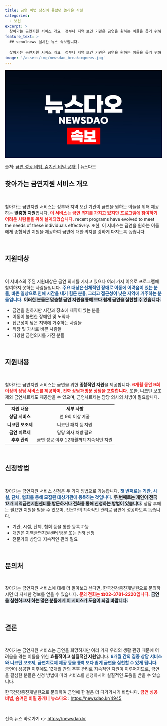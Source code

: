 ```yaml
---
title: 금연 비법 당신이 몰랐던 놀라운 사실!
categories:
  - 보건
excerpt: >
  찾아가는 금연지원 서비스 개요  정부나 지역 보건 기관은 금연을 원하는 이들을 돕기 위해 다양한 프로그램과 …
feature_text: >
  ## seoulnews 실시간 뉴스 속보입니다.

  찾아가는 금연지원 서비스 개요  정부나 지역 보건 기관은 금연을 원하는 이들을 돕기 위해 다양한 프로그램과 …
image: '/assets/img/newsdao_breakingnews.jpg'
---
```


![뉴스다오 속보](/assets/img/newsdao_breakingnews.jpg)

<p>출처: <a href="https://newsdao.kr/4945" rel="dofollow">금연 성공 비법, 숨겨진 비밀 공개!</a> | 뉴스다오</p>

<h2 data-ke-size="size26">찾아가는 금연지원 서비스 개요</h2>
<p data-ke-size="size16">&nbsp;</p>
찾아가는 금연지원 서비스는 정부와 지역 보건 기관이 금연을 원하는 이들을 위해 제공하는 <b>맞춤형 지원</b>입니다. <b><span style="color: #ee2323;">이 서비스는 금연 의지를 가지고 있지만 프로그램에 참여하기 어려운 사람들을 위해 설계되었습니다.</span></b> recent programs have evolved to meet the needs of these individuals effectively. 또한, 이 서비스는 금연을 원하는 이들에게 종합적인 지원을 제공하여 금연에 대한 의지를 강하게 다지도록 돕습니다.

<p data-ke-size="size16">&nbsp;</p>

<h2 data-ke-size="size26">지원대상</h2>
<p data-ke-size="size16">&nbsp;</p>
이 서비스의 주된 지원대상은 금연 의지를 가지고 있으나 여러 가지 이유로 프로그램에 참여하지 못하는 사람들입니다. <b><span style="color: #1a5490;">주요 대상은 신체적인 장애로 이동에 어려움이 있는 분들, 바쁜 일상으로 인해 시간을 내기 힘든 분들, 그리고 접근성이 낮은 지역에 거주하는 분들입니다.</span></b> <b><span style="background-color: #21538527;">이러한 분들은 맞춤형 금연 지원을 통해 보다 쉽게 금연을 실천할 수 있습니다.</span></b>

<ul>
<li>금연을 원하지만 시간과 장소에 제약이 있는 분들</li>
<li>이동이 불편한 장애인 및 노약자</li>
<li>접근성이 낮은 지역에 거주하는 사람들</li>
<li>직장 및 가사로 바쁜 사람들</li>
<li>다양한 금연의지를 가진 분들</li>
</ul>

<p data-ke-size="size16">&nbsp;</p>

<h2 data-ke-size="size26">지원내용</h2>
<p data-ke-size="size16">&nbsp;</p>
찾아가는 금연지원 서비스는 금연을 위한 <b>종합적인 지원</b>을 제공합니다. <b><span style="color: #ee2323;">6개월 동안 9회 이상의 상담 서비스를 제공하며, 전화 상담과 방문 상담을 포함합니다.</span></b> 또한, 니코틴 보조제와 금연치료제도 제공받을 수 있으며, 금연치료제는 담당 의사의 처방이 필요합니다. 

<table style="width: 100%; border-collapse: collapse; text-align: center;">
<tr>
<td style="text-align: center; height: 17px;"><b>지원 내용</b></td>
<td style="text-align: center; height: 17px;"><b>세부 사항</b></td>
</tr>
<tr>
<td style="text-align: center; height: 17px;"><b>상담 서비스</b></td>
<td style="text-align: center; height: 17px;">연 9회 이상 제공</td>
</tr>
<tr>
<td style="text-align: center; height: 17px;"><b>니코틴 보조제</b></td>
<td style="text-align: center; height: 17px;">니코틴 패치 등 지원</td>
</tr>
<tr>
<td style="text-align: center; height: 17px;"><b>금연 치료제</b></td>
<td style="text-align: center; height: 17px;">담당 의사 처방 필요</td>
</tr>
<tr>
<td style="text-align: center; height: 17px;"><b>추후 관리</b></td>
<td style="text-align: center; height: 17px;">금연 성공 이후 12개월까지 지속적인 지원</td>
</tr>
</table>

<p data-ke-size="size16">&nbsp;</p>

<h2 data-ke-size="size26">신청방법</h2>
<p data-ke-size="size16">&nbsp;</p>
찾아가는 금연지원 서비스 신청은 두 가지 방법으로 가능합니다. <b><span style="color: #1a5490;">첫 번째로는 기관, 시설, 단체, 협회를 통해 모집된 대상기관에 등록하는 것입니다.</span></b> <b><span style="background-color: #21538527;">두 번째로는 개인이 전국 17개 지역금연지원센터를 방문하거나 전화를 통해 신청하는 방법이 있습니다.</span></b> 상담 후에는 필요한 지원을 받을 수 있으며, 전문가의 지속적인 관리로 금연에 성공하도록 돕습니다.

<ul>
<li>기관, 시설, 단체, 협회 등을 통한 등록 가능</li>
<li>개인은 지역금연지원센터 방문 또는 전화 신청</li>
<li>전문가의 상담과 지속적인 관리 필요</li>
</ul>

<p data-ke-size="size16">&nbsp;</p>

<h2 data-ke-size="size26">문의처</h2>
<p data-ke-size="size16">&nbsp;</p>
찾아가는 금연지원 서비스에 대해 더 알아보고 싶다면, 한국건강증진개발원으로 문의하시면 더 자세한 정보를 얻을 수 있습니다. <b><span style="color: #ee2323;">문의 전화는 ☎02-3781-2220입니다.</span></b> <b><span style="background-color: #21538527;">금연을 실천하고자 하는 많은 분들에게 이 서비스가 도움이 되길 바랍니다.</span></b>

<p data-ke-size="size16">&nbsp;</p>

<h2 data-ke-size="size26">결론</h2>
<p data-ke-size="size16">&nbsp;</p>
찾아가는 금연지원 서비스는 금연을 희망하지만 여러 가지 우리의 생활 환경 때문에 어려움을 겪는 이들을 위한 <b>효율적이고 실질적인 지원</b>입니다. <b><span style="color: #1a5490;">6개월 간의 집중 상담 서비스와 니코틴 보조제, 금연치료제 제공 등을 통해 보다 쉽게 금연을 실천할 수 있게 됩니다.</span></b> 금연이 성공한 이후에도 12개월 간의 추후 관리로 지속적인 지원이 이루어지므로, 금연을 결심한 분들은 신청 방법에 따라 서비스를 신청하시어 실질적인 도움을 받을 수 있습니다. 

한국건강증진개발원으로 문의하여 금연에 한 걸음 더 다가가시기 바랍니다. <b><span style="color: #ee2323;">금연 성공 비법, 숨겨진 비밀 공개! | 뉴스다오</span></b> : <a href="https://newsdao.kr/4945">https://newsdao.kr/4945</a>

<p data-ke-size="size16">&nbsp;</p> 

신속 뉴스 바로가기 👉 <a href="https://newsdao.kr" rel="dofollow">https://newsdao.kr</a>


